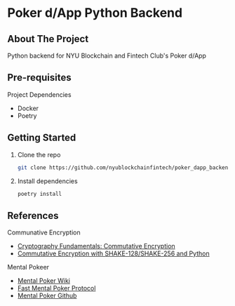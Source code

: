 # Poker d/App Python Backend

## About The Project

Python backend for NYU Blockchain and Fintech Club's Poker d/App

## Pre-requisites

Project Dependencies

- Docker
- Poetry

## Getting Started

1. Clone the repo

   ```sh
   git clone https://github.com/nyublockchainfintech/poker_dapp_backend
   ```

2. Install dependencies
   ```sh
   poetry install
   ```

## References

Communative Encryption

- [Cryptography Fundamentals: Commutative Encryption](https://billatnapier.medium.com/cryptography-fundamentals-commutative-encryption-19ba4c4c2173#:~:text=With%20commutative%20encryption%2C%20we%20can,can%20decrypt%20in%20any%20order.)
- [Commutative Encryption with SHAKE-128/SHAKE-256 and Python](https://asecuritysite.com/commul/comm_stream)

Mental Pokeer

- [Mental Poker Wiki](https://en.wikipedia.org/wiki/Mental_poker)
- [Fast Mental Poker Protocol](https://eprint.iacr.org/2009/439.pdf)
- [Mental Poker Github](https://github.com/zachratliff/mental-poker)
